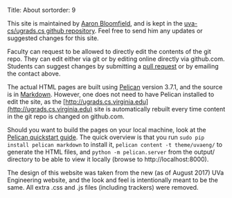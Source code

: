 Title: About
sortorder: 9

This site is maintained by [Aaron
Bloomfield](http://www.cs.virginia.edu/~asb), and is kept in the
[uva-cs/ugrads.cs github
repository](https://github.com/uva-cs/ugrads.cs).  Feel free to send
him any updates or suggested changes for this site.

Faculty can request to be allowed to directly edit the contents of the
git repo.  They can edit either via git or by editing online directly
via github.com.  Students can suggest changes by submitting a [pull
request](https://help.github.com/articles/about-pull-requests/) or by
emailing the contact above.

The actual HTML pages are built using
[Pelican](http://getpelican.com/) version 3.7.1, and the source is in
[Markdown](https://daringfireball.net/projects/markdown/syntax).
However, one does not need to have Pelican installed to edit the site,
as the [http://ugrads.cs.virginia.edu](http://ugrads.cs.virginia.edu)
site is automatically rebuilt every time content in the git repo is
changed on github.com.

Should you want to build the pages on your local machine, look at the
[Pelican quickstart guide](http://docs.getpelican.com/en/3.7.1/quickstart.html).
The quick overview is that you run `sudo pip install pelican markdown`
to install it, `pelican content -t theme/uvaeng/` to generate the
HTML files, and `python -m pelican.server` from the output/ directory
to be able to view it locally (browse to http://localhost:8000).

The design of this website was taken from the new (as of August 2017)
UVa Engineering website, and the look and feel is intentionally meant
to be the same.  All extra .css and .js files (including trackers)
were removed.
